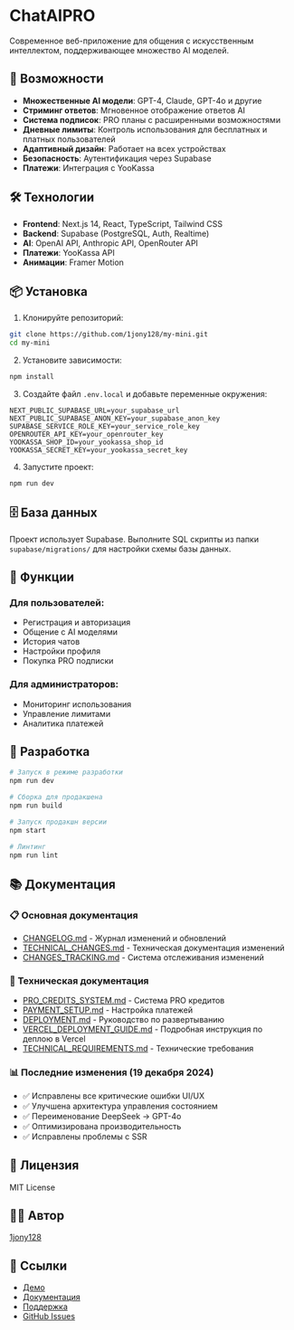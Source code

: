 # ChatAIPRO

Современное веб-приложение для общения с искусственным интеллектом, поддерживающее множество AI моделей.

## 🚀 Возможности

- **Множественные AI модели**: GPT-4, Claude, GPT-4o и другие
- **Стриминг ответов**: Мгновенное отображение ответов AI
- **Система подписок**: PRO планы с расширенными возможностями
- **Дневные лимиты**: Контроль использования для бесплатных и платных пользователей
- **Адаптивный дизайн**: Работает на всех устройствах
- **Безопасность**: Аутентификация через Supabase
- **Платежи**: Интеграция с YooKassa

## 🛠 Технологии

- **Frontend**: Next.js 14, React, TypeScript, Tailwind CSS
- **Backend**: Supabase (PostgreSQL, Auth, Realtime)
- **AI**: OpenAI API, Anthropic API, OpenRouter API
- **Платежи**: YooKassa API
- **Анимации**: Framer Motion

## 📦 Установка

1. Клонируйте репозиторий:
```bash
git clone https://github.com/1jony128/my-mini.git
cd my-mini
```

2. Установите зависимости:
```bash
npm install
```

3. Создайте файл `.env.local` и добавьте переменные окружения:
```env
NEXT_PUBLIC_SUPABASE_URL=your_supabase_url
NEXT_PUBLIC_SUPABASE_ANON_KEY=your_supabase_anon_key
SUPABASE_SERVICE_ROLE_KEY=your_service_role_key
OPENROUTER_API_KEY=your_openrouter_key
YOOKASSA_SHOP_ID=your_yookassa_shop_id
YOOKASSA_SECRET_KEY=your_yookassa_secret_key
```

4. Запустите проект:
```bash
npm run dev
```

## 🗄 База данных

Проект использует Supabase. Выполните SQL скрипты из папки `supabase/migrations/` для настройки схемы базы данных.

## 📱 Функции

### Для пользователей:
- Регистрация и авторизация
- Общение с AI моделями
- История чатов
- Настройки профиля
- Покупка PRO подписки

### Для администраторов:
- Мониторинг использования
- Управление лимитами
- Аналитика платежей

## 🔧 Разработка

```bash
# Запуск в режиме разработки
npm run dev

# Сборка для продакшена
npm run build

# Запуск продакшн версии
npm start

# Линтинг
npm run lint
```

## 📚 Документация

### 📋 Основная документация
- [CHANGELOG.md](./CHANGELOG.md) - Журнал изменений и обновлений
- [TECHNICAL_CHANGES.md](./TECHNICAL_CHANGES.md) - Техническая документация изменений
- [CHANGES_TRACKING.md](./CHANGES_TRACKING.md) - Система отслеживания изменений

### 🔧 Техническая документация
- [PRO_CREDITS_SYSTEM.md](./PRO_CREDITS_SYSTEM.md) - Система PRO кредитов
- [PAYMENT_SETUP.md](./PAYMENT_SETUP.md) - Настройка платежей
- [DEPLOYMENT.md](./DEPLOYMENT.md) - Руководство по развертыванию
- [VERCEL_DEPLOYMENT_GUIDE.md](./VERCEL_DEPLOYMENT_GUIDE.md) - Подробная инструкция по деплою в Vercel
- [TECHNICAL_REQUIREMENTS.md](./TECHNICAL_REQUIREMENTS.md) - Технические требования

### 📊 Последние изменения (19 декабря 2024)
- ✅ Исправлены все критические ошибки UI/UX
- ✅ Улучшена архитектура управления состоянием
- ✅ Переименование DeepSeek → GPT-4o
- ✅ Оптимизирована производительность
- ✅ Исправлены проблемы с SSR

## 📄 Лицензия

MIT License

## 👨‍💻 Автор

[1jony128](https://github.com/1jony128)

## 🔗 Ссылки

- [Демо](https://your-demo-url.com)
- [Документация](https://your-docs-url.com)
- [Поддержка](mailto:esevcov097@gmail.com)
- [GitHub Issues](https://github.com/1jony128/my-mini/issues)

